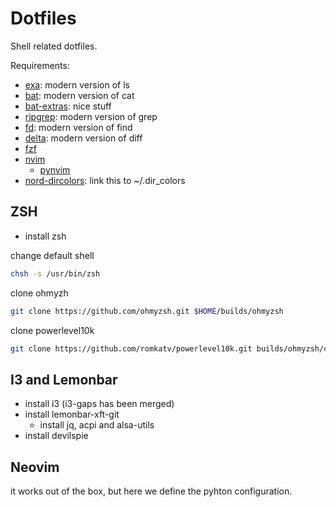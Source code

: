 # Dotfiles

Shell related dotfiles.

Requirements:

- [exa](https://the.exa.website/): modern version of ls
- [bat](https://github.com/sharkdp/bat): modern version of cat
- [bat-extras](https://github.com/eth-p/bat-extras): nice stuff
- [ripgrep](https://blog.burntsushi.net/ripgrep/): modern version of grep
- [fd](https://github.com/sharkdp/fd): modern version of find
- [delta](https://github.com/dandavison/delta): modern version of diff
- [fzf](https://github.com/junegunn/fzf)
- [nvim](https://neovim.io/)
  - [pynvim](https://github.com/neovim/pynvim)
- [nord-dircolors](https://github.com/arcticicestudio/nord-dircolors): link this to ~/.dir_colors

## ZSH

- install zsh

change default shell
```bash
chsh -s /usr/bin/zsh
```

clone ohmyzh
```bash
git clone https://github.com/ohmyzsh.git $HOME/builds/ohmyzsh
```

clone powerlevel10k
```bash
git clone https://github.com/romkatv/powerlevel10k.git builds/ohmyzsh/custom/themes/powerlevel10k
```

## I3 and Lemonbar

- install i3 (i3-gaps has been merged)
- install lemonbar-xft-git
  - install jq, acpi and alsa-utils
- install devilspie

## Neovim

it works out of the box, but here we define the pyhton configuration.
